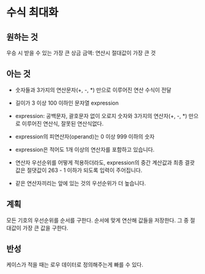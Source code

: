 # 수식 최대화

## 원하는 것

우승 시 받을 수 있는 가장 큰 상금 금액: 연산시 절대값이 가장 큰 것

## 아는 것

- 숫자들과 3가지의 연산문자(+, -, *) 만으로 이루어진 연산 수식이 전달
- 길이가 3 이상 100 이하인 문자열 expression

- expression: 공백문자, 괄호문자 없이 오로지 숫자와 3가지의 연산자(+, -, *) 만으로 이루어진 연산식, 잘못된 연산식없다.
- expression의 피연산자(operand)는 0 이상 999 이하의 숫자
- expression은 적어도 1개 이상의 연산자를 포함하고 있습니다.
- 연산자 우선순위를 어떻게 적용하더라도, expression의 중간 계산값과 최종 결괏값은 절댓값이 263 - 1 이하가 되도록 입력이 주어집니다.
- 같은 연산자끼리는 앞에 있는 것의 우선순위가 더 높습니다.

## 계획

모든 기호의 우선순위를 순서를 구한다.
순서에 맞게 연산해 값들을 저장한다.
그 중 절대값이 가장 큰 값을 구한다.

## 반성

케이스가 적을 때는 로우 데이터로 정의해주는게 빠를 수 있다.
